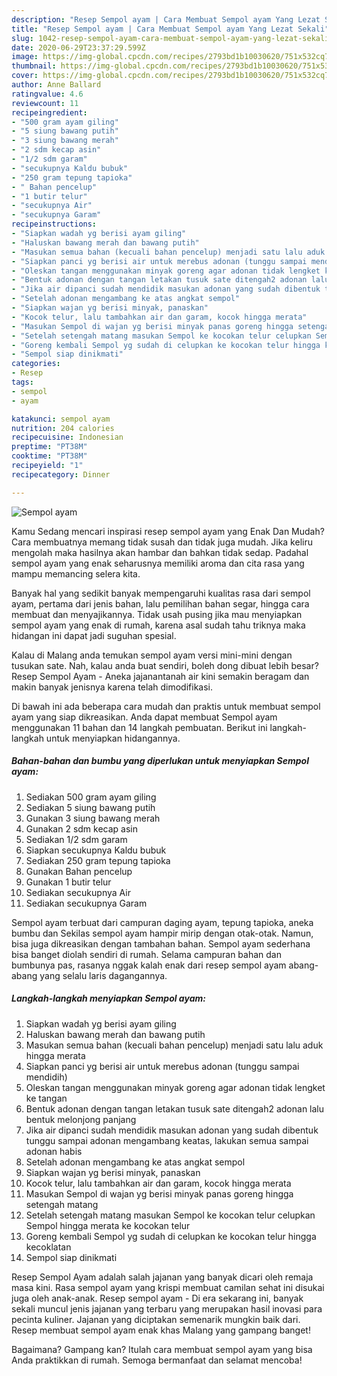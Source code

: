 ```yaml
---
description: "Resep Sempol ayam | Cara Membuat Sempol ayam Yang Lezat Sekali"
title: "Resep Sempol ayam | Cara Membuat Sempol ayam Yang Lezat Sekali"
slug: 1042-resep-sempol-ayam-cara-membuat-sempol-ayam-yang-lezat-sekali
date: 2020-06-29T23:37:29.599Z
image: https://img-global.cpcdn.com/recipes/2793bd1b10030620/751x532cq70/sempol-ayam-foto-resep-utama.jpg
thumbnail: https://img-global.cpcdn.com/recipes/2793bd1b10030620/751x532cq70/sempol-ayam-foto-resep-utama.jpg
cover: https://img-global.cpcdn.com/recipes/2793bd1b10030620/751x532cq70/sempol-ayam-foto-resep-utama.jpg
author: Anne Ballard
ratingvalue: 4.6
reviewcount: 11
recipeingredient:
- "500 gram ayam giling"
- "5 siung bawang putih"
- "3 siung bawang merah"
- "2 sdm kecap asin"
- "1/2 sdm garam"
- "secukupnya Kaldu bubuk"
- "250 gram tepung tapioka"
- " Bahan pencelup"
- "1 butir telur"
- "secukupnya Air"
- "secukupnya Garam"
recipeinstructions:
- "Siapkan wadah yg berisi ayam giling"
- "Haluskan bawang merah dan bawang putih"
- "Masukan semua bahan (kecuali bahan pencelup) menjadi satu lalu aduk hingga merata"
- "Siapkan panci yg berisi air untuk merebus adonan (tunggu sampai mendidih)"
- "Oleskan tangan menggunakan minyak goreng agar adonan tidak lengket ke tangan"
- "Bentuk adonan dengan tangan letakan tusuk sate ditengah2 adonan lalu bentuk melonjong panjang"
- "Jika air dipanci sudah mendidik masukan adonan yang sudah dibentuk tunggu sampai adonan mengambang keatas, lakukan semua sampai adonan habis"
- "Setelah adonan mengambang ke atas angkat sempol"
- "Siapkan wajan yg berisi minyak, panaskan"
- "Kocok telur, lalu tambahkan air dan garam, kocok hingga merata"
- "Masukan Sempol di wajan yg berisi minyak panas goreng hingga setengah matang"
- "Setelah setengah matang masukan Sempol ke kocokan telur celupkan Sempol hingga merata ke kocokan telur"
- "Goreng kembali Sempol yg sudah di celupkan ke kocokan telur hingga kecoklatan"
- "Sempol siap dinikmati"
categories:
- Resep
tags:
- sempol
- ayam

katakunci: sempol ayam 
nutrition: 204 calories
recipecuisine: Indonesian
preptime: "PT38M"
cooktime: "PT38M"
recipeyield: "1"
recipecategory: Dinner

---
```



![Sempol ayam](https://img-global.cpcdn.com/recipes/2793bd1b10030620/751x532cq70/sempol-ayam-foto-resep-utama.jpg)

Kamu Sedang mencari inspirasi resep sempol ayam yang Enak Dan Mudah? Cara membuatnya memang tidak susah dan tidak juga mudah. Jika keliru mengolah maka hasilnya akan hambar dan bahkan tidak sedap. Padahal sempol ayam yang enak seharusnya memiliki aroma dan cita rasa yang mampu memancing selera kita.

Banyak hal yang sedikit banyak mempengaruhi kualitas rasa dari sempol ayam, pertama dari jenis bahan, lalu pemilihan bahan segar, hingga cara membuat dan menyajikannya. Tidak usah pusing jika mau menyiapkan sempol ayam yang enak di rumah, karena asal sudah tahu triknya maka hidangan ini dapat jadi suguhan spesial.

Kalau di Malang anda temukan sempol ayam versi mini-mini dengan tusukan sate. Nah, kalau anda buat sendiri, boleh dong dibuat lebih besar? Resep Sempol Ayam - Aneka jajanantanah air kini semakin beragam dan makin banyak jenisnya karena telah dimodifikasi.


Di bawah ini ada beberapa cara mudah dan praktis untuk membuat sempol ayam yang siap dikreasikan. Anda dapat membuat Sempol ayam menggunakan 11 bahan dan 14 langkah pembuatan. Berikut ini langkah-langkah untuk menyiapkan hidangannya.

<!--inarticleads1-->

##### Bahan-bahan dan bumbu yang diperlukan untuk menyiapkan Sempol ayam:

1. Sediakan 500 gram ayam giling
1. Sediakan 5 siung bawang putih
1. Gunakan 3 siung bawang merah
1. Gunakan 2 sdm kecap asin
1. Sediakan 1/2 sdm garam
1. Siapkan secukupnya Kaldu bubuk
1. Sediakan 250 gram tepung tapioka
1. Gunakan  Bahan pencelup
1. Gunakan 1 butir telur
1. Sediakan secukupnya Air
1. Sediakan secukupnya Garam


Sempol ayam terbuat dari campuran daging ayam, tepung tapioka, aneka bumbu dan Sekilas sempol ayam hampir mirip dengan otak-otak. Namun, bisa juga dikreasikan dengan tambahan bahan. Sempol ayam sederhana bisa banget diolah sendiri di rumah. Selama campuran bahan dan bumbunya pas, rasanya nggak kalah enak dari resep sempol ayam abang-abang yang selalu laris dagangannya. 

<!--inarticleads2-->

##### Langkah-langkah menyiapkan Sempol ayam:

1. Siapkan wadah yg berisi ayam giling
1. Haluskan bawang merah dan bawang putih
1. Masukan semua bahan (kecuali bahan pencelup) menjadi satu lalu aduk hingga merata
1. Siapkan panci yg berisi air untuk merebus adonan (tunggu sampai mendidih)
1. Oleskan tangan menggunakan minyak goreng agar adonan tidak lengket ke tangan
1. Bentuk adonan dengan tangan letakan tusuk sate ditengah2 adonan lalu bentuk melonjong panjang
1. Jika air dipanci sudah mendidik masukan adonan yang sudah dibentuk tunggu sampai adonan mengambang keatas, lakukan semua sampai adonan habis
1. Setelah adonan mengambang ke atas angkat sempol
1. Siapkan wajan yg berisi minyak, panaskan
1. Kocok telur, lalu tambahkan air dan garam, kocok hingga merata
1. Masukan Sempol di wajan yg berisi minyak panas goreng hingga setengah matang
1. Setelah setengah matang masukan Sempol ke kocokan telur celupkan Sempol hingga merata ke kocokan telur
1. Goreng kembali Sempol yg sudah di celupkan ke kocokan telur hingga kecoklatan
1. Sempol siap dinikmati


Resep Sempol Ayam adalah salah jajanan yang banyak dicari oleh remaja masa kini. Rasa sempol ayam yang krispi membuat camilan sehat ini disukai juga oleh anak-anak. Resep sempol ayam - Di era sekarang ini, banyak sekali muncul jenis jajanan yang terbaru yang merupakan hasil inovasi para pecinta kuliner. Jajanan yang diciptakan semenarik mungkin baik dari. Resep membuat sempol ayam enak khas Malang yang gampang banget! 

Bagaimana? Gampang kan? Itulah cara membuat sempol ayam yang bisa Anda praktikkan di rumah. Semoga bermanfaat dan selamat mencoba!
